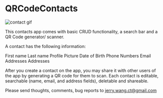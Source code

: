 # QRCodeContacts

![contact gif](https://thumbs.gfycat.com/DimLegalFurseal-small.gif)

This contacts app comes with basic CRUD functionality, a search bar and a QR Code generator/ scanner. 

A contact has the following information:

First name
Last name
Profile Picture
Date of Birth
Phone Numbers
Email Addresses
Addresses

After you create a contact on the app, you may share it with other users of the app by generating a QR code for them to scan.
Each contact is editable, searchable (name, email, and address fields), deletable and shareable. 


Please send thoughts, comments, bug reports to jerry.wang.ct@gmail.com


